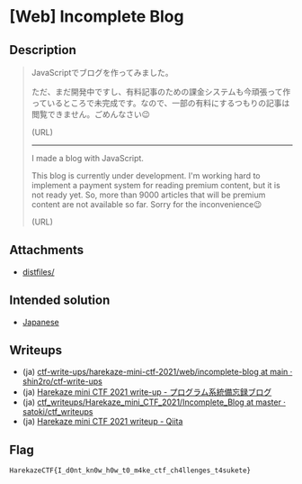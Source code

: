# [Web] Incomplete Blog
## Description
> JavaScriptでブログを作ってみました。
> 
> ただ、まだ開発中ですし、有料記事のための課金システムも今頑張って作っているところで未完成です。なので、一部の有料にするつもりの記事は閲覧できません。ごめんなさい😉
> 
> (URL)
> 
> ---
> 
> I made a blog with JavaScript. 
> 
> This blog is currently under development. I'm working hard to implement a payment system for reading premium content, but it is not ready yet. So, more than 9000 articles that will be premium content are not available so far. Sorry for the inconvenience😉
> 
> (URL)

## Attachments
- [distfiles/](distfiles/)

## Intended solution
- [Japanese](https://st98.github.io/diary/posts/2021-12-25-harekaze-mini-ctf-2021.html#web-201-incomplete-blog-21-solves)

## Writeups
- (ja) [ctf-write-ups/harekaze-mini-ctf-2021/web/incomplete-blog at main · shin2ro/ctf-write-ups](https://github.com/shin2ro/ctf-write-ups/tree/main/harekaze-mini-ctf-2021/web/incomplete-blog)
- (ja) [Harekaze mini CTF 2021 write-up - プログラム系統備忘録ブログ](https://tan.hatenadiary.jp/entry/2021/12/24/233149#Web-Incomplete-Blog-201-points-21-Solves)
- (ja) [ctf_writeups/Harekaze_mini_CTF_2021/Incomplete_Blog at master · satoki/ctf_writeups](https://github.com/satoki/ctf_writeups/tree/master/Harekaze_mini_CTF_2021/Incomplete_Blog)
- (ja) [Harekaze mini CTF 2021 writeup - Qiita](https://qiita.com/kusano_k/items/e283edda5733f4e99ee0#incomplete-blog)

## Flag
```
HarekazeCTF{I_d0nt_kn0w_h0w_t0_m4ke_ctf_ch4llenges_t4sukete}
```